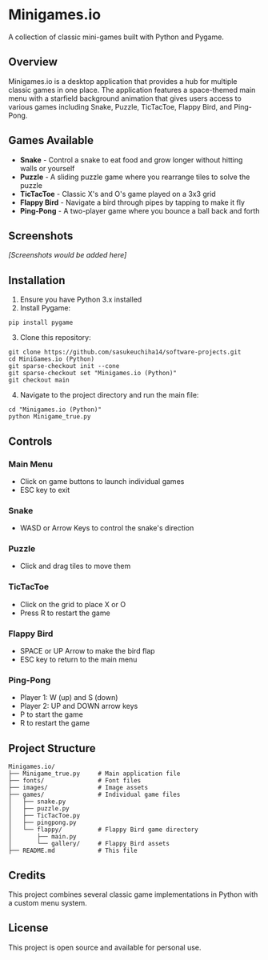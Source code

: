 # Minigames.io

A collection of classic mini-games built with Python and Pygame.

## Overview

Minigames.io is a desktop application that provides a hub for multiple classic games in one place. The application features a space-themed main menu with a starfield background animation that gives users access to various games including Snake, Puzzle, TicTacToe, Flappy Bird, and Ping-Pong.

## Games Available

- **Snake** - Control a snake to eat food and grow longer without hitting walls or yourself
- **Puzzle** - A sliding puzzle game where you rearrange tiles to solve the puzzle
- **TicTacToe** - Classic X's and O's game played on a 3x3 grid
- **Flappy Bird** - Navigate a bird through pipes by tapping to make it fly
- **Ping-Pong** - A two-player game where you bounce a ball back and forth

## Screenshots

*[Screenshots would be added here]*

## Installation

1. Ensure you have Python 3.x installed
2. Install Pygame:
```
pip install pygame
```
3. Clone this repository:
```
git clone https://github.com/sasukeuchiha14/software-projects.git
cd MiniGames.io (Python)
git sparse-checkout init --cone
git sparse-checkout set "Minigames.io (Python)"
git checkout main
```
4. Navigate to the project directory and run the main file:
```
cd "Minigames.io (Python)"
python Minigame_true.py
```

## Controls

### Main Menu
- Click on game buttons to launch individual games
- ESC key to exit

### Snake
- WASD or Arrow Keys to control the snake's direction

### Puzzle
- Click and drag tiles to move them

### TicTacToe
- Click on the grid to place X or O
- Press R to restart the game

### Flappy Bird
- SPACE or UP Arrow to make the bird flap
- ESC key to return to the main menu

### Ping-Pong
- Player 1: W (up) and S (down)
- Player 2: UP and DOWN arrow keys
- P to start the game
- R to restart the game

## Project Structure

```
Minigames.io/
├── Minigame_true.py     # Main application file
├── fonts/               # Font files
├── images/              # Image assets
├── games/               # Individual game files
│   ├── snake.py
│   ├── puzzle.py
│   ├── TicTacToe.py
│   ├── pingpong.py
│   └── flappy/          # Flappy Bird game directory
│       ├── main.py
│       └── gallery/     # Flappy Bird assets
├── README.md            # This file
```

## Credits

This project combines several classic game implementations in Python with a custom menu system.

## License

This project is open source and available for personal use.